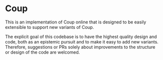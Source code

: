 # Coup
This is an implementation of Coup online that is designed to be easily extensible to support new variants of Coup.

The explicit goal of this codebase is to have the highest quality design and code, both as an epistemic pursuit and 
to make it easy to add new variants. Therefore, suggestions or PRs solely about improvements to the structure or design 
of the code are welcomed.

